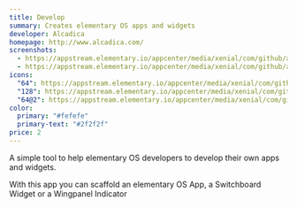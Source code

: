 ```yaml
---
title: Develop
summary: Creates elementary OS apps and widgets
developer: Alcadica
homepage: http://www.alcadica.com/
screenshots:
  - https://appstream.elementary.io/appcenter/media/xenial/com/github/alcadica.develop.desktop/282493BF7C499B70B1BA8C7C7DA3EB54/screenshots/image-1_orig.png
  - https://appstream.elementary.io/appcenter/media/xenial/com/github/alcadica.develop.desktop/282493BF7C499B70B1BA8C7C7DA3EB54/screenshots/image-2_orig.png
icons:
  "64": https://appstream.elementary.io/appcenter/media/xenial/com/github/alcadica.develop.desktop/282493BF7C499B70B1BA8C7C7DA3EB54/icons/64x64/com.github.alcadica.develop_com.github.alcadica.develop.png
  "128": https://appstream.elementary.io/appcenter/media/xenial/com/github/alcadica.develop.desktop/282493BF7C499B70B1BA8C7C7DA3EB54/icons/128x128/com.github.alcadica.develop_com.github.alcadica.develop.png
  "64@2": https://appstream.elementary.io/appcenter/media/xenial/com/github/alcadica.develop.desktop/282493BF7C499B70B1BA8C7C7DA3EB54/icons/64x64@2/com.github.alcadica.develop_com.github.alcadica.develop.png
color:
  primary: "#fefefe"
  primary-text: "#2f2f2f"
price: 2
---
```


<p>A simple tool to help elementary OS developers to develop their own apps and widgets.</p>
<p>With this app you can scaffold an elementary OS App, a Switchboard Widget or a Wingpanel Indicator</p>